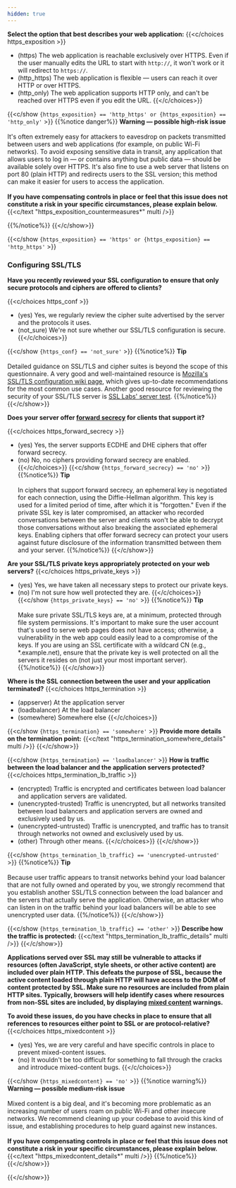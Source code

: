 ```yaml
---
hidden: true
---
```



**Select the option that best describes your web application:**
{{<c/choices https_exposition >}}
* (https) The web application is reachable exclusively over HTTPS. Even if the user manually edits the URL to start with `http://`, it won't work or it will redirect to `https://`.
* (http_https) The web application is flexible — users can reach it over HTTP or over HTTPS.
* (http_only) The web application supports HTTP only, and can't be reached over HTTPS even if you edit the URL.
{{</c/choices>}}

{{<c/show `{https_exposition} == 'http_https' or {https_exposition} == 'http_only'` >}}
{{%notice danger%}}
**Warning — possible high-risk issue**\
\
It's often extremely easy for attackers to eavesdrop on packets transmitted between users and web applications (for example, on public Wi-Fi networks). To avoid exposing sensitive data in transit, any application that allows users to log in — or contains anything but public data — should be available solely over HTTPS. It's also fine to use a web server that listens on port 80 (plain HTTP) and redirects users to the SSL version; this method can make it easier for users to access the application.
\
\
**If you have compensating controls in place or feel that this issue does not constitute a risk in your specific circumstances, please explain below.**
{{<c/text "https_exposition_countermeasures*" multi />}}

{{%/notice%}}
{{</c/show>}}

{{<c/show `{https_exposition} == 'https' or {https_exposition} == 'http_https'` >}}

### Configuring SSL/TLS

**Have you recently reviewed your SSL configuration to ensure that only secure protocols and ciphers are offered to clients?**

{{<c/choices https_conf >}}
* (yes)  Yes, we regularly review the cipher suite advertised by the server and the protocols it uses.
* (not_sure)  We're not sure whether our SSL/TLS configuration is secure.
{{</c/choices>}}

{{<c/show `{https_conf} == 'not_sure'` >}}
{{%notice%}}
**Tip**\
\
Detailed guidance on SSL/TLS and cipher suites is beyond the scope of this questionnaire. A very good and well-maintained resource is [Mozilla's SSL/TLS configuration wiki page](https://wiki.mozilla.org/Security/Server_Side_TLS), which gives up-to-date recommendations for the most common use cases. Another good resource for reviewing the security of your SSL/TLS server is [SSL Labs' server test](https://www.ssllabs.com/ssltest/).
{{%/notice%}}
{{</c/show>}}


**Does your server offer [forward secrecy](https://en.wikipedia.org/wiki/Forward_secrecy) for clients that support it?**

{{<c/choices https_forward_secrecy >}}
* (yes) Yes, the server supports ECDHE and DHE ciphers that offer forward secrecy.
* (no)  No, no ciphers providing forward secrecy are enabled.
{{</c/choices>}}
{{<c/show `{https_forward_secrecy} == 'no'` >}}
{{%notice%}}
**Tip**\
\
In ciphers that support forward secrecy, an ephemeral key is negotiated for each connection, using the Diffie-Hellman algorithm. This key is used for a limited period of time, after which it is "forgotten." Even if the private SSL key is later compromised, an attacker who recorded conversations between the server and clients won't be able to decrypt those conversations without also breaking the associated ephemeral keys. Enabling ciphers that offer forward secrecy can protect your users against future disclosure of the information transmitted between them and your server.
{{%/notice%}}
{{</c/show>}}


**Are your SSL/TLS private keys appropriately protected on your web servers?**
{{<c/choices https_private_keys >}}
* (yes)  Yes, we have taken all necessary steps to protect our private keys.
* (no)   I'm not sure how well protected they are.
{{</c/choices>}}
{{<c/show `{https_private_keys} == 'no'` >}}
{{%notice%}}
**Tip**\
\
Make sure private SSL/TLS keys are, at a minimum, protected through file system permissions. It's important to make sure the user account that's used to serve web pages does not have access; otherwise, a vulnerability in the web app could easily lead to a compromise of the keys. If you are using an SSL certificate with a wildcard CN (e.g., *.example.net), ensure that the private key is well protected on all the servers it resides on (not just your most important server).
{{%/notice%}}
{{</c/show>}}


**Where is the SSL connection between the user and your application terminated?**
{{<c/choices https_termination >}}
* (appserver) At the application server
* (loadbalancer) At the load balancer
* (somewhere) Somewhere else
{{</c/choices>}}

{{<c/show `{https_termination} == 'somewhere'` >}}
**Provide more details on the termination point:**
{{<c/text "https_termination_somewhere_details" multi />}}
{{</c/show>}}


{{<c/show `{https_termination} == 'loadbalancer'` >}}
**How is traffic between the load balancer and the application servers protected?**
{{<c/choices https_termination_lb_traffic >}}
* (encrypted) Traffic is encrypted and certificates between load balancer and application servers are validated.
* (unencrypted-trusted) Traffic is unencrypted, but all networks transited between load balancers and application servers are owned and exclusively used by us.
* (unencrypted-untrusted) Traffic is unencrypted, and traffic has to transit through networks not owned and exclusively used by us.
* (other) Through other means.
{{</c/choices>}}
{{</c/show>}}

{{<c/show `{https_termination_lb_traffic} == 'unencrypted-untrusted'` >}}
{{%notice%}}
**Tip**\
\
Because user traffic appears to transit networks behind your load balancer that are not fully owned and operated by you, we strongly recommend that you establish another SSL/TLS connection between the load balancer and the servers that actually serve the application. Otherwise, an attacker who can listen in on the traffic behind your load balancers will be able to see unencrypted user data.
{{%/notice%}}
{{</c/show>}}

{{<c/show `{https_termination_lb_traffic} == 'other'` >}}
**Describe how the traffic is protected:**
{{<c/text "https_termination_lb_traffic_details" multi />}}
{{</c/show>}}



**Applications served over SSL may still be vulnerable to attacks if resources (often JavaScript, style sheets, or other active content) are included over plain HTTP. This defeats the purpose of SSL, because the active content loaded through plain HTTP will have access to the DOM of content protected by SSL. Make sure no resources are included from plain HTTP sites. Typically, browsers will help identify cases where resources from non-SSL sites are included, by displaying [mixed content](https://developer.mozilla.org/en-US/docs/Security/MixedContent) warnings.**

**To avoid these issues, do you have checks in place to ensure that all references to resources either point to SSL or are protocol-relative?**
{{<c/choices https_mixedcontent >}}
* (yes) Yes, we are very careful and have specific controls in place to prevent mixed-content issues.
* (no) It wouldn't be too difficult for something to fall through the cracks and introduce mixed-content bugs.
{{</c/choices>}}

{{<c/show `{https_mixedcontent} == 'no'` >}}
{{%notice warning%}}
**Warning — possible medium-risk issue**\
\
Mixed content is a big deal, and it's becoming more problematic as an increasing number of users roam on public Wi-Fi and other insecure networks. We recommend cleaning up your codebase to avoid this kind of issue, and establishing procedures to help guard against new instances.
\
\
**If you have compensating controls in place or feel that this issue does not constitute a risk in your specific circumstances, please explain below.**
{{<c/text "https_mixedcontent_details*" multi />}}
{{%/notice%}}
{{</c/show>}}



{{</c/show>}} <!-- {https_exposition} == 'https' or {https_exposition} == 'http_https -->
